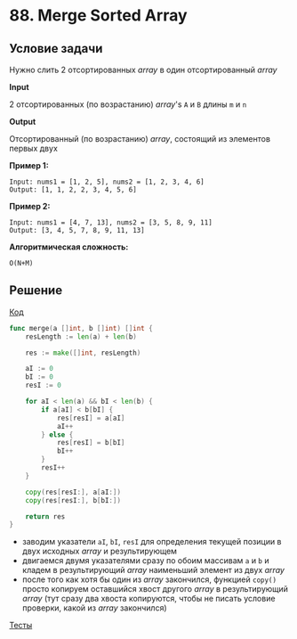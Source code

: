 # 88. Merge Sorted Array

## Условие задачи

Нужно слить 2 отсортированных *array* в один отсортированный *array*

**Input**

2 отсортированных (по возрастанию) *array*'s `A` и `B` длины `m` и `n`

**Output**

Отсортированный (по возрастанию) *array*, состоящий из элементов первых двух

**Пример 1:**

```
Input: nums1 = [1, 2, 5], nums2 = [1, 2, 3, 4, 6]
Output: [1, 1, 2, 2, 3, 4, 5, 6]
```

**Пример 2:**

```
Input: nums1 = [4, 7, 13], nums2 = [3, 5, 8, 9, 11]
Output: [3, 4, 5, 7, 8, 9, 11, 13]
```

**Алгоритмическая сложность:**

`O(N+M)`



## Решение

[Код](solution.go)

```go
func merge(a []int, b []int) []int {
	resLength := len(a) + len(b)

	res := make([]int, resLength)

	aI := 0
	bI := 0
	resI := 0

	for aI < len(a) && bI < len(b) {
		if a[aI] < b[bI] {
			res[resI] = a[aI]
			aI++
		} else {
			res[resI] = b[bI]
			bI++
		}
		resI++
	}

	copy(res[resI:], a[aI:])
	copy(res[resI:], b[bI:])

	return res
}

```

- заводим указатели `aI`, `bI`, `resI` для определения текущей позиции в двух исходных *array* и результирующем
- двигаемся двумя указателями сразу по обоим массивам `a` и `b` и кладем в результирующий *array* наименьший элемент из двух *array*
- после того как хотя бы один из *array* закончился, функцией `copy()` просто копируем оставшийся хвост другого *array* в результирующий *array* (тут сразу два хвоста копируются, чтобы не писать условие проверки, какой из *array* закончился)

[Тесты](solution_test.go)